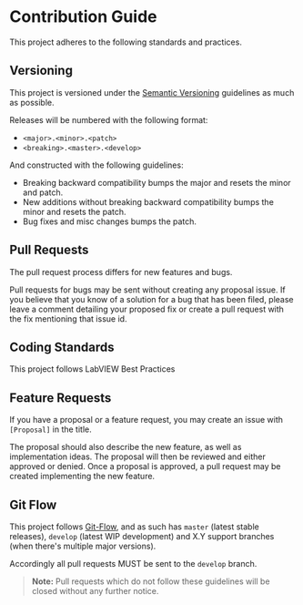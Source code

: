 # Contribution Guide

This project adheres to the following standards and practices.


## Versioning

This project is versioned under the [Semantic Versioning](http://semver.org/) guidelines as much as possible.

Releases will be numbered with the following format:

- `<major>.<minor>.<patch>`
- `<breaking>.<master>.<develop>`

And constructed with the following guidelines:

- Breaking backward compatibility bumps the major and resets the minor and patch.
- New additions without breaking backward compatibility bumps the minor and resets the patch.
- Bug fixes and misc changes bumps the patch.


## Pull Requests

The pull request process differs for new features and bugs.

Pull requests for bugs may be sent without creating any proposal issue. If you believe that you know of a solution for a bug that has been filed, please leave a comment detailing your proposed fix or create a pull request with the fix mentioning that issue id.


## Coding Standards

This project follows LabVIEW Best Practices

## Feature Requests

If you have a proposal or a feature request, you may create an issue with `[Proposal]` in the title.

The proposal should also describe the new feature, as well as implementation ideas. The proposal will then be reviewed and either approved or denied. Once a proposal is approved, a pull request may be created implementing the new feature.


## Git Flow

This project follows [Git-Flow](http://nvie.com/posts/a-successful-git-branching-model/), and as such has `master` (latest stable releases), `develop` (latest WIP development) and X.Y support branches (when there's multiple major versions).

Accordingly all pull requests MUST be sent to the `develop` branch.

> **Note:** Pull requests which do not follow these guidelines will be closed without any further notice.
